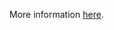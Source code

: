 More information [here](https://docs.prismacloud.io/en/enterprise-edition/policy-reference/aws-policies/aws-logging-policies/bc-aws-317).
